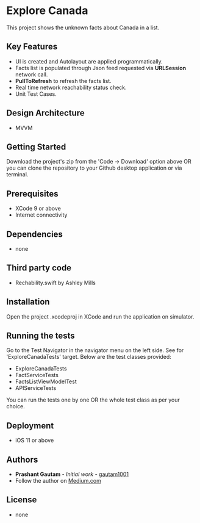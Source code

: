 # Explore Canada

This project shows the unknown facts about Canada in a list. 

## Key Features

- UI is created and Autolayout are applied programmatically.
- Facts list is populated through Json feed requested via **URLSession** network call.
- **PullToRefresh** to refresh the facts list.
- Real time network reachability status check.
- Unit Test Cases.

## Design Architecture 

- MVVM

 ## Getting Started

 Download the project's zip from the 'Code -> Download' option above OR you can clone the repository to your Github desktop application or via terminal. 

 ## Prerequisites

 - XCode 9 or above
 - Internet connectivity
 
 ## Dependencies
 - none
 
 ## Third party code
 - Rechability.swift by Ashley Mills

 ## Installation
Open the project .xcodeproj in XCode and run the application on simulator.

 ## Running the tests

 Go to the Test Navigator in the navigator menu on the left side. See for 'ExploreCanadaTests' target. Below are the test classes provided:
 - ExploreCanadaTests
 - FactServiceTests
 - FactsListViewModelTest
 - APIServiceTests
 
 You can run the tests one by one OR the whole test class as per your choice.

 ## Deployment

 - iOS 11 or above

 ## Authors

 * **Prashant Gautam** - *Initial work* - [gautam1001](https://github.com/gautam1001)
 * Follow the author on [Medium.com](https://medium.com/@prashant.gtm1001)

 ## License

 - none


